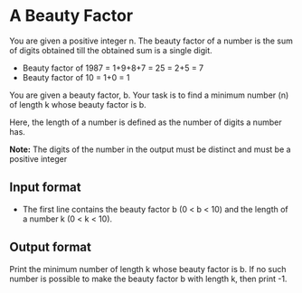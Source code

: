 # A Beauty Factor

You are given a positive integer n. The beauty factor of a number is the sum of digits obtained till the obtained sum is a single digit.

- Beauty factor of 1987 = 1+9+8+7 = 25 = 2+5 = 7
- Beauty factor of 10 = 1+0 = 1

You are given a beauty factor, b. Your task is to find a minimum number (n) of length k whose beauty factor is b.

Here, the length of a number is defined as the number of digits a number has.

**Note:** The digits of the number in the output must be distinct and must be a positive integer

## Input format

- The first line contains the beauty factor b (0 < b < 10) and the length of a number k (0 < k < 10).

## Output format

Print the minimum number of length k whose beauty factor is b. If no such number is possible to make the beauty factor b with length k, then print -1.
